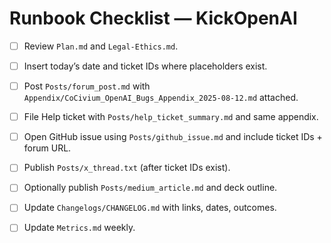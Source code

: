 # Runbook Checklist — KickOpenAI
- [ ] Review `Plan.md` and `Legal-Ethics.md`.  
- [ ] Insert today’s date and ticket IDs where placeholders exist.  
- [ ] Post `Posts/forum_post.md` with `Appendix/CoCivium_OpenAI_Bugs_Appendix_2025-08-12.md` attached.  
- [ ] File Help ticket with `Posts/help_ticket_summary.md` and same appendix.  
- [ ] Open GitHub issue using `Posts/github_issue.md` and include ticket IDs + forum URL.  
- [ ] Publish `Posts/x_thread.txt` (after ticket IDs exist).  
- [ ] Optionally publish `Posts/medium_article.md` and deck outline.  
- [ ] Update `Changelogs/CHANGELOG.md` with links, dates, outcomes.  
- [ ] Update `Metrics.md` weekly.


